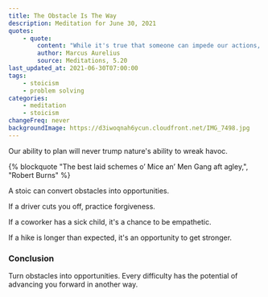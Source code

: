 ```yaml
---
title: The Obstacle Is The Way
description: Meditation for June 30, 2021
quotes:
    - quote:
        content: "While it's true that someone can impede our actions, they can't impede our intentions and our attitudes, which have the power of being conditional and adaptable. For the mind adapts and converts any obstacle to its action into a means of achieving it. That which is an impediment to action is turned to advance action. The obstacle on the path becomes the way."
        author: Marcus Aurelius
        source: Meditations, 5.20
last_updated_at: 2021-06-30T07:00:00
tags:
    - stoicism
    - problem solving
categories:
    - meditation
    - stoicism
changeFreq: never
backgroundImage: https://d3iwoqnah6ycun.cloudfront.net/IMG_7498.jpg
---
```


Our ability to plan will never trump nature's ability to wreak havoc.

{% blockquote "The best laid schemes o’ Mice an’ Men Gang aft agley,", "Robert Burns" %}

A stoic can convert obstacles into opportunities.

If a driver cuts you off, practice forgiveness.

If a coworker has a sick child, it's a chance to be empathetic.

If a hike is longer than expected, it's an opportunity to get stronger.

### Conclusion

Turn obstacles into opportunities. Every difficulty has the potential of advancing you forward in another way.
